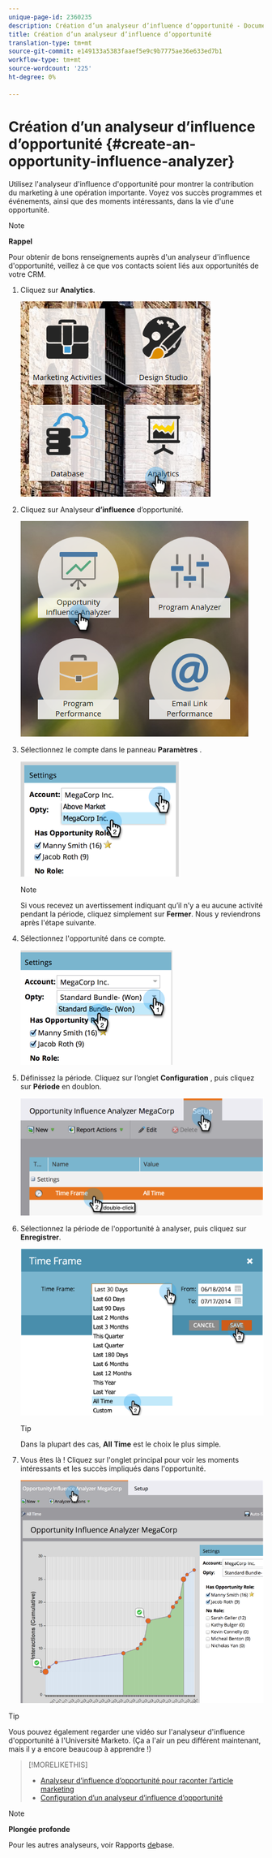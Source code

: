 ```yaml
---
unique-page-id: 2360235
description: Création d’un analyseur d’influence d’opportunité - Documents marketing - Documentation du produit
title: Création d’un analyseur d’influence d’opportunité
translation-type: tm+mt
source-git-commit: e149133a5383faaef5e9c9b7775ae36e633ed7b1
workflow-type: tm+mt
source-wordcount: '225'
ht-degree: 0%

---
```



# Création d’un analyseur d’influence d’opportunité {#create-an-opportunity-influence-analyzer}

Utilisez l&#39;analyseur d&#39;influence d&#39;opportunité pour montrer la contribution du marketing à une opération importante. Voyez vos succès programmes et événements, ainsi que des moments intéressants, dans la vie d&#39;une opportunité.

>[!NOTE]
>
>**Rappel**
>
>Pour obtenir de bons renseignements auprès d&#39;un analyseur d&#39;influence d&#39;opportunité, veillez à ce que vos contacts soient liés aux opportunités de votre CRM.

1. Cliquez sur **Analytics**.

   ![](assets/analytics.png)

1. Cliquez sur Analyseur **d’influence** d’opportunité.

   ![](assets/two.png)

1. Sélectionnez le compte dans le panneau **Paramètres** .

   ![](assets/image2014-9-17-8-3a56-3a32.png)

   >[!NOTE]
   >
   >Si vous recevez un avertissement indiquant qu’il n’y a eu aucune activité pendant la période, cliquez simplement sur **Fermer**. Nous y reviendrons après l&#39;étape suivante.

1. Sélectionnez l&#39;opportunité dans ce compte.

   ![](assets/image2014-9-17-8-3a56-3a48.png)

1. Définissez la période. Cliquez sur l’onglet **Configuration** , puis cliquez sur **Période** en doublon.

   ![](assets/image2014-9-17-8-3a57-3a17.png)

1. Sélectionnez la période de l&#39;opportunité à analyser, puis cliquez sur **Enregistrer**.

   ![](assets/image2014-9-17-8-3a57-3a27.png)

   >[!TIP]
   >
   >
   >Dans la plupart des cas, **All Time** est le choix le plus simple.

1. Vous êtes là ! Cliquez sur l&#39;onglet principal pour voir les moments intéressants et les succès impliqués dans l&#39;opportunité.

   ![](assets/image2014-9-17-8-3a57-3a42.png)

>[!TIP]
>
>Vous pouvez également regarder une vidéo sur l&#39;analyseur d&#39;influence d&#39;opportunité à l&#39;Université [](https://learn.marketo.com)Marketo. (Ça a l&#39;air un peu différent maintenant, mais il y a encore beaucoup à apprendre !)

>[!MORELIKETHIS]
>
>* [Analyseur d’influence d’opportunité pour raconter l’article marketing](tell-the-marketing-story-with-an-opportunity-influence-analyzer.md)
>* [Configuration d’un analyseur d’influence d’opportunité](configure-an-opportunity-influence-analyzer.md)

>



>[!NOTE]
>
>**Plongée profonde**
>
>Pour les autres analyseurs, voir Rapports [de](http://docs.marketo.com/display/docs/basic+reporting)base.

